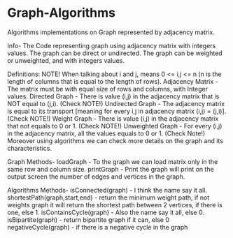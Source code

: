 # Graph-Algorithms
Algorithms implementations on Graph represented by adjacency matrix.

Info-
The Code representing graph using adjacency matrix with integers values.
The graph can be direct or undirected.
The graph can be weighted or unweighted, and with integers values.

Definitions:
NOTE! When talking about i and j, means 0 <= i,j <= n (n is the length of columns that is equal to the length of rows).
Adjacency Matrix - The matrix must be with equal size of rows and columns, with Integer values.
Directed Graph - There is value (i,j) in the adjacency matrix that is NOT equal to (j,i). (Check NOTE!)
Undirected Graph - The adjacency matrix is equal to its transport [meaning for every i,j in adjacency matrix (i,j) = (j,i)]. (Check NOTE!)
Weight Graph - There is value (i,j) in the adjacency matrix that not equals to 0 or 1. (Check NOTE!)
Unweighted Graph - For every (i,j) in the adjacency matrix, all the values equals to 0 or 1. (Check Note!)
Moreover using algorithms we can check more details on the graph and its characteristics.


Graph Methods-
loadGraph - To the graph we can load matrix only in the same row and column size.
printGraph - Print the graph will print on the output screen the number of edges and vertices in the graph.

Algorithms Methods-
isConnected(graph) - I think the name say it all.
shortestPath(graph,start,end) - return the minimum weight path, if not weights graph it will return the shortest path between 2 vertices, if there is one, else 1.
isContainsCycle(graph) - Also the name say it all, else 0.
isBipartite(graph) - return bipartite graph if it can, else 0
negativeCycle(graph) - if there is a negative cycle in the graph



